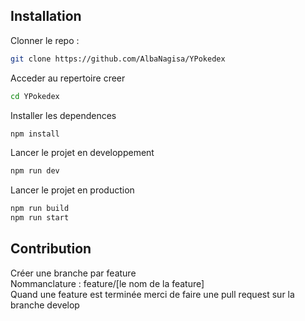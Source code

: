 ## Installation

Clonner le repo :

```sh
git clone https://github.com/AlbaNagisa/YPokedex
```

Acceder au repertoire creer

```sh
cd YPokedex
```

Installer les dependences

```sh
npm install
```

Lancer le projet en developpement

```sh
npm run dev
```

Lancer le projet en production

```sh
npm run build
npm run start
```

## Contribution

Créer une branche par feature  
Nommanclature : feature/[le nom de la feature]  
Quand une feature est terminée merci de faire une pull request sur la branche develop
